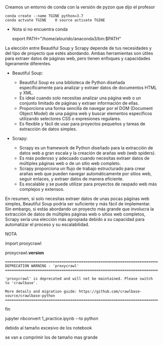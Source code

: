 Creamos un entorno de conda con la versión de pyzon que dijo el profesor

    conda create --name TGINE python=3.7
    conda actvate TGINE    O source activate TGINE                
    
- Nota si no encuentra conda 

    export PATH="/home/alourido/anaconda3/bin:$PATH"



La elección entre Beautiful Soup y Scrapy depende de tus necesidades y del tipo de proyecto que estés abordando. Ambas herramientas son útiles para extraer datos de páginas web, pero tienen enfoques y capacidades ligeramente diferentes.

- Beautiful Soup:
    - Beautiful Soup es una biblioteca de Python diseñada específicamente para analizar y extraer datos de documentos HTML y XML.
    - Es ideal cuando solo necesitas analizar una página web o un conjunto limitado de páginas y extraer información de ellas.
    - Proporciona una forma sencilla de navegar por el DOM (Document Object Model) de una página web y buscar elementos específicos utilizando selectores CSS o expresiones regulares.
    - Es flexible y fácil de usar para proyectos pequeños y tareas de extracción de datos simples.

- Scrapy:
    - Scrapy es un framework de Python diseñado para la extracción de datos web a gran escala y la creación de arañas web (web spiders).
    - Es más poderoso y adecuado cuando necesitas extraer datos de múltiples páginas web o de un sitio web completo.
    - Scrapy proporciona un flujo de trabajo estructurado para crear arañas web que pueden navegar automáticamente por sitios web, seguir enlaces, y extraer datos de manera eficiente.
    - Es escalable y se puede utilizar para proyectos de raspado web más complejos y extensos.

En resumen, si solo necesitas extraer datos de unas pocas páginas web simples, Beautiful Soup podría ser suficiente y más fácil de implementar. Sin embargo, si estás abordando un proyecto más grande que involucra la extracción de datos de múltiples páginas web o sitios web completos, Scrapy sería una elección más apropiada debido a su capacidad para automatizar el proceso y su escalabilidad.


NOTA

import proxycrawl

proxycrawl.__version__


    ================================================================================
    DEPRECATION WARNING - 'proxycrawl'
    ================================================================================

    'proxycrawl' is deprecated and will not be maintained. Please switch to 'crawlbase'.

    More details and migration guide: https://github.com/crawlbase-source/crawlbase-python
    ================================================================================
    


fin 


jupyter nbconvert  1_practice.ipynb --to python



debido al tamaño excesivo de los notebook 

se van a comprimir los de tamaño mas grande
